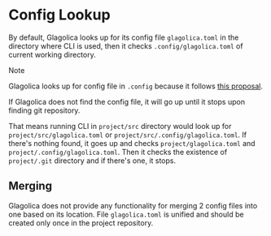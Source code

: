 # Config Lookup

By default, Glagolica looks up for its config file `glagolica.toml` in the directory where CLI is used,
then it checks `.config/glagolica.toml` of current working directory.

> [!NOTE]
> Glagolica looks up for config file in `.config` because it follows [this proposal](https://github.com/pi0/config-dir).

If Glagolica does not find the config file, it will go up until it stops upon finding git repository.

That means running CLI in `project/src` directory would look up for `project/src/glagolica.toml` or `project/src/.config/glagolica.toml`.
If there's nothing found, it goes up and checks `project/glagolica.toml` and `project/.config/glagolica.toml`.
Then it checks the existence of `project/.git` directory and if there's one, it stops.

## Merging

Glagolica does not provide any functionality for merging 2 config files into one based on its location.
File `glagolica.toml` is unified and should be created only once in the project repository.
